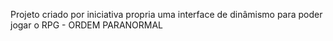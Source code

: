 Projeto criado por iniciativa propria uma interface de dinâmismo para poder jogar o RPG - ORDEM PARANORMAL
